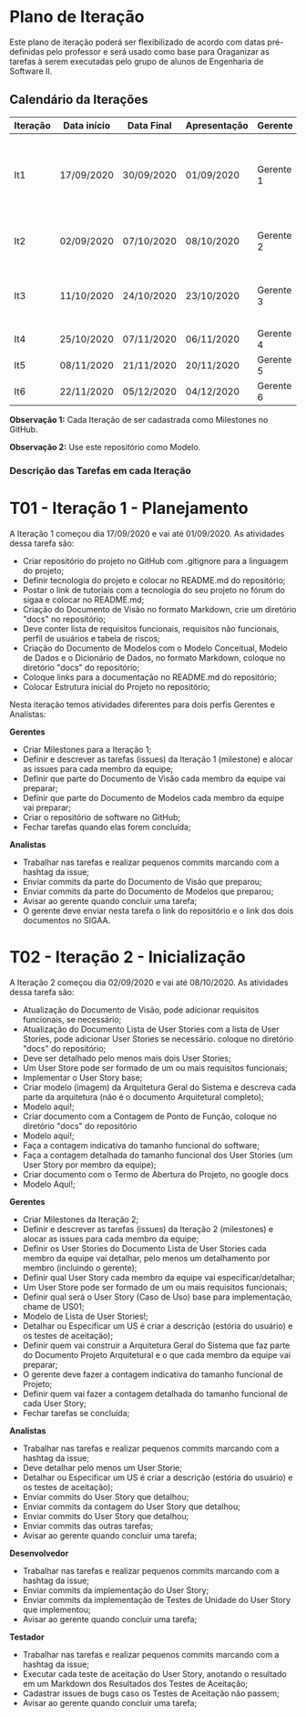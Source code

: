  # Plano de Iteração

 Este plano de iteração poderá ser flexibilizado de acordo com datas pré-definidas pelo professor e será usado como base para Oraganizar as tarefas à serem executadas pelo grupo de alunos de Engenharia de Software II.

 ## Calendário da Iterações

 Iteração | Data início | Data Final | Apresentação | Gerente | Detalhes
 -------- | ----------- | ---------- | ------------ | ------- | --------
 It1      | 17/09/2020  | 30/09/2020 | 01/09/2020   | Gerente 1 | Criar Documento de Visão, Modelos e Plano de Iteração e Release
 It2      | 02/09/2020  | 07/10/2020 | 08/10/2020   | Gerente 2 | Implementar, Criar US00, Detalhar US01, US02
 It3      | 11/10/2020  | 24/10/2020 | 23/10/2020   | Gerente 3 | Implementar US01, US02, Detalhar US03 US04, Testar US00
 It4      | 25/10/2020  | 07/11/2020 | 06/11/2020   | Gerente 4
 It5      | 08/11/2020  | 21/11/2020 | 20/11/2020   | Gerente 5
 It6      | 22/11/2020  | 05/12/2020 | 04/12/2020   | Gerente 6


 **Observação 1:** Cada Iteração de ser cadastrada como Milestones no GitHub.
 
 **Observação 2:** Use este repositório como Modelo.
 
 ### Descrição das Tarefas em cada Iteração
 
 # T01 - Iteração 1 - Planejamento
 A Iteração 1 começou dia 17/09/2020 e vai até 01/09/2020. As atividades dessa tarefa são:
 
  * Criar repositório do projeto no GitHub com .gitignore para a linguagem do projeto;
  * Definir tecnologia do projeto e colocar no README.md do repositório;
  * Postar o link de tutoriais com a tecnologia do seu projeto no fórum do sigaa e colocar no README.md;
  * Criação do Documento de Visão no formato Markdown, crie um diretório "docs" no repositório;
  * Deve conter lista de requisitos funcionais, requisitos não funcionais, perfil de usuários e tabela de riscos;
  * Criação do Documento de Modelos com o Modelo Conceitual, Modelo de Dados e o Dicionário de Dados, no formato Markdown, coloque no diretório "docs" do repositório;
  * Coloque links para a documentação no README.md do repositório;
  * Colocar Estrutura inicial do Projeto no repositório;

 Nesta iteração temos atividades diferentes para dois perfis Gerentes e Analistas:
 
 **Gerentes**
  * Criar Milestones para a Iteração 1;
  * Definir e descrever as tarefas (issues) da Iteração 1 (milestone) e alocar as issues para cada membro da  equipe;
  * Definir que parte do Documento de Visão cada membro da equipe vai preparar;
  * Definir que parte do Documento de Modelos cada membro da equipe vai preparar;
  * Criar o repositório de software no GitHub;
  * Fechar tarefas quando elas forem concluída;
 
 **Analistas**
  * Trabalhar nas tarefas e realizar pequenos commits marcando com a hashtag da issue;
  * Enviar commits da parte do Documento de Visão que preparou;
  * Enviar commits da parte do Documento de Modelos que preparou;
  * Avisar ao gerente quando concluir uma tarefa;
  * O gerente deve enviar nesta tarefa o link do repositório e o link dos dois documentos no SIGAA.
 
 # T02 - Iteração 2 - Inicialização
 A Iteração 2 começou dia 02/09/2020 e vai até 08/10/2020. As atividades dessa tarefa são:
  
  * Atualização do Documento de Visão, pode adicionar requisitos funcionais, se necessário;
  * Atualização do Documento Lista de User Stories com a lista de User Stories, pode adicionar User Stories se  necessário. coloque no diretório "docs" do repositório;
  * Deve ser detalhado pelo menos mais dois User Stories;
  * Um User Store pode ser formado de um ou mais requisitos funcionais;
  * Implementar o User Story base;
  * Criar modelo (imagem) da Arquitetura Geral do Sistema e descreva cada parte da arquitetura (não é o documento Arquitetural completo);
  * Modelo aqui!;
  * Criar documento com a Contagem de Ponto de Função, coloque no diretório "docs" do repositório
  * Modelo aqui!;
  * Faça a contagem indicativa do tamanho funcional do software;
  * Faça a contagem detalhada do tamanho funcional dos User Stories (um User Story por membro da equipe);
  * Criar documento com o Termo de Abertura do Projeto, no google docs
  * Modelo Aqui!;
 
 **Gerentes**
  * Criar Milestones da Iteração 2;
  * Definir e descrever as tarefas (issues) da Iteração 2 (milestones) e alocar as issues para cada membro da  equipe;
  * Definir os User Stories do Documento Lista de User Stories cada membro da equipe vai detalhar, pelo menos  um detalhamento por membro (incluindo o gerente);
  * Definir qual User Story cada membro da equipe vai especificar/detalhar;
  * Um User Store pode ser formado de um ou mais requisitos funcionais;
  * Definir qual será o User Story (Caso de Uso) base para implementação, chame de US01;
  * Modelo de Lista de User Stories!;
  * Detalhar ou Especificar um US é criar a descrição (estória do usuário) e os testes de aceitação);
  * Definir quem vai construir a Arquitetura Geral do Sistema que faz parte do Documento Projeto Arquitetural  e o que cada membro da equipe vai preparar;
  * O gerente deve fazer a contagem indicativa do tamanho funcional de Projeto;
  * Definir quem vai fazer a contagem detalhada do tamanho funcional de cada User Story;
  * Fechar tarefas se concluída;

 **Analistas**
  * Trabalhar nas tarefas e realizar pequenos commits marcando com a hashtag da issue;
  * Deve detalhar pelo menos um User Storie;
  * Detalhar ou Especificar um US é criar a descrição (estória do usuário) e os testes de aceitação);
  * Enviar commits do User Story que detalhou;
  * Enviar commits da contagem do User Story que detalhou;
  * Enviar commits do User Story que detalhou;
  * Enviar commits das outras tarefas;
  * Avisar ao gerente quando concluir uma tarefa;
 
 **Desenvolvedor**
  * Trabalhar nas tarefas e realizar pequenos commits marcando com a hashtag da issue;
  * Enviar commits da implementação do User Story;
  * Enviar commits da implementação de Testes de Unidade do User Story que implementou;
  * Avisar ao gerente quando concluir uma tarefa;
 
 **Testador**
  * Trabalhar nas tarefas e realizar pequenos commits marcando com a hashtag da issue;
  * Executar cada teste de aceitação do User Story, anotando o resultado em um Markdown dos Resultados dos Testes de Aceitação;
  * Cadastrar issues de bugs caso os Testes de Aceitação não passem;
  * Avisar ao gerente quando concluir uma tarefa;
